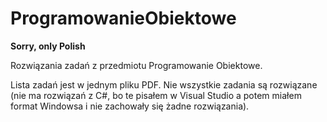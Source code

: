 ProgramowanieObiektowe
===========

**Sorry, only Polish**

Rozwiązania zadań z przedmiotu Programowanie Obiektowe.

Lista zadań jest w jednym pliku PDF. Nie wszystkie zadania są rozwiązane (nie ma rozwiązań z C#, bo te pisałem w Visual Studio a potem miałem format Windowsa i nie zachowały się żadne rozwiązania).